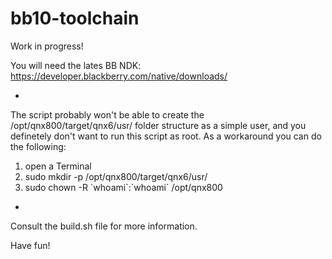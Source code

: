 # bb10-toolchain

Work in progress!

You will need the lates BB NDK:
https://developer.blackberry.com/native/downloads/

-

The script probably won't be able to create the /opt/qnx800/target/qnx6/usr/ folder structure as a simple user, and you  definetely don't want to run this script as root.
As a workaround you can do the following:

1) open a Terminal
2) sudo mkdir -p /opt/qnx800/target/qnx6/usr/
3) sudo chown -R \`whoami\`:\`whoami\` /opt/qnx800

-

Consult the build.sh file for more information.

Have fun!
